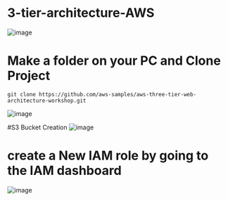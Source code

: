 # 3-tier-architecture-AWS

![image](https://github.com/rogerbarrow/3-tier-architecture-AWS/assets/46138186/c67faf5b-bc24-485c-aea8-4b1c7afdfb27)
# Make a folder on your PC and Clone Project
``` 
git clone https://github.com/aws-samples/aws-three-tier-web-architecture-workshop.git

```
![image](https://github.com/rogerbarrow/3-tier-architecture-AWS/assets/46138186/de005163-0735-47da-8bd5-4700dd98e113)

#S3 Bucket Creation
![image](https://github.com/rogerbarrow/3-tier-architecture-AWS/assets/46138186/9a37efaf-c5bd-4273-aabb-bd0e73bd3afa)
# create a New IAM role by going to the IAM dashboard
![image](https://github.com/rogerbarrow/3-tier-architecture-AWS/assets/46138186/3023e0a2-6154-4195-886b-b3aefa7aab91)


